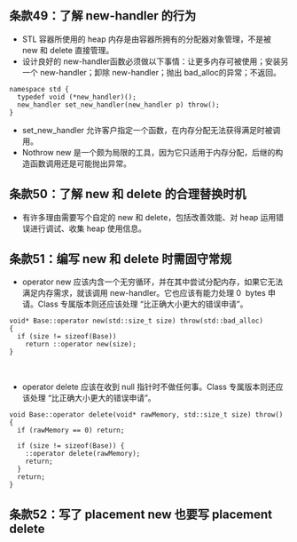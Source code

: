 ## 条款49：了解 new-handler 的行为

* STL 容器所使用的 heap 内存是由容器所拥有的分配器对象管理，不是被 new 和 delete 直接管理。
* 设计良好的 new-handler函数必须做以下事情：让更多内存可被使用；安装另一个 new-handler；卸除 new-handler；抛出 bad_alloc的异常；不返回。

```
namespace std {
  typedef void (*new_handler)();
  new_handler set_new_handler(new_handler p) throw();
}
```

* set_new_handler 允许客户指定一个函数，在内存分配无法获得满足时被调用。
* Nothrow new 是一个颇为局限的工具，因为它只适用于内存分配，后继的构造函数调用还是可能抛出异常。

## 条款50：了解 new 和 delete 的合理替换时机

* 有许多理由需要写个自定的 new 和 delete，包括改善效能、对 heap 运用错误进行调试、收集 heap 使用信息。

## 条款51：编写 new 和 delete 时需固守常规

* operator new 应该内含一个无穷循环，并在其中尝试分配内存，如果它无法满足内存需求，就该调用 new-handler。它也应该有能力处理 0
  bytes 申请。Class 专属版本则还应该处理 “比正确大小更大的错误申请”。

```
void* Base::operator new(std::size_t size) throw(std::bad_alloc)
{
  if (size != sizeof(Base))
    return ::operator new(size);
}
```
  
* operator delete 应该在收到 null 指针时不做任何事。Class 专属版本则还应该处理 “比正确大小更大的错误申请”。

```
void Base::operator delete(void* rawMemory, std::size_t size) throw()
{
  if (rawMemory == 0) return;
  
  if (size != sizeof(Base)) {
    ::operator delete(rawMemory);
    return;
  }
  return;
}
```

## 条款52：写了 placement new 也要写 placement delete
